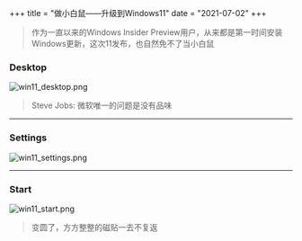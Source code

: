 +++
title = "做小白鼠——升级到Windows11"
date = "2021-07-02"
+++

> 作为一直以来的Windows Insider Preview用户，从来都是第一时间安装Windows更新，这次11发布，也自然免不了当小白鼠

### Desktop

![win11_desktop.png](https://photo.wuyiting.cn/blog/win11_desktop.png)

> Steve Jobs: 微软唯一的问题是没有品味

---

### Settings

![win11_settings.png](https://photo.wuyiting.cn/blog/win11_settings.png)

---

### Start

![win11_start.png](https://photo.wuyiting.cn/blog/win11_start.png)

> 变圆了，方方整整的磁贴一去不复返